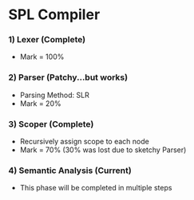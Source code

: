 # SPL Compiler
### 1) Lexer (Complete)
  * Mark = 100%
### 2) Parser (Patchy...but works)
  * Parsing Method: SLR
  * Mark = 20%
### 3) Scoper (Complete)
  * Recursively assign scope to each node
  * Mark = 70% (30% was lost due to sketchy Parser)
### 4) Semantic Analysis (Current)
  * This phase will be completed in multiple steps
